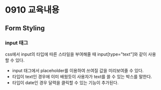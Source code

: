 # 0910 교육내용
## Form Styling
### input 태그
 css에서 input의 타입에 따른 스타일을 부여해줄 때 input[type="text"]와 같이 사용할 수 있다.</br>
 * input 태그에서 placeholder를 이용하여 쓰여질 값을 미리보여줄 수 있다.</br>
 * 타입이 text인 경우에 이미 배웠듯이 사용자가 text를 쓸 수 있는 박스를 말한다.</br>
 * 타입이 date인 경우 달력을 클릭할 수 있는 기능이 추가된다.</br>
